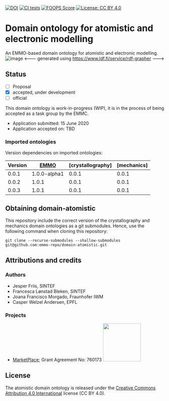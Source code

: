 [![DOI](https://zenodo.org/badge/DOI/10.5281/zenodo.15767861.svg)](https://doi.org/10.5281/zenodo.15767861)
[![CI tests](https://github.com/emmo-repo/domain-atomistic/workflows/CI%20tests/badge.svg)](https://github.com/emmo-repo/domain-atomistic/actions/)
[![FOOPS Score](https://img.shields.io/badge/FOOPS%20Score-79.0%25-yellow)](https://foops.linkeddata.es/FAIR_validator.html)
[![License: CC BY 4.0](https://img.shields.io/badge/License-CC%20BY%204.0-lightgrey.svg)](https://creativecommons.org/licenses/by/4.0/)


Domain ontology for atomistic and electronic modelling
======================================================
An EMMO-based domain ontology for atomistic and electronic modelling.
![image](https://user-images.githubusercontent.com/45469701/145525645-4085c0de-efae-4975-811c-50730bde5ae2.png) <--- generated using https://www.ldf.fi/service/rdf-grapher --->

Status
------
- [ ] Proposal
- [X] accepted, under development
- [ ] official

This domain ontology is work-in-progress (WIP), it is in the process of being accepted as a task group by the EMMC.

* Application submitted: 15 June 2020
* Application accepted on: TBD


### Imported ontologies
Version dependencies on imported ontologies:

| Version | [EMMO]       | [crystallography] | [mechanics] |
|---------|--------------|-------------------|-------------|
| 0.0.1   | 1.0.0-alpha1 | 0.0.1             | 0.0.1       |
| 0.0.2   | 1.0.1        | 0.0.1             | 0.0.1       |
| 0.0.3   | 1.0.1        | 0.0.1             | 0.0.1       |



Obtaining domain-atomistic
--------------------------
This repository include the correct version of the crystallography and
mechanics domain ontologies as a git submodules.  Hence, use the
following command when cloning this repository:

    git clone --recurse-submodules --shallow-submodules git@github.com:emmo-repo/domain-atomistic.git


Attributions and credits
------------------------
### Authors
- Jesper Friis, SINTEF
- Francesca Lønstad Bleken, SINTEF
- Joana Francisco Morgado, Fraunhofer IWM
- Casper Welzel Andersen, EPFL

### Projects
- [MarketPlace](https://www.the-marketplace-project.eu/);
  Grant Agreement No: 760173
  <img src="https://www.the-marketplace-project.eu/content/dam/iwm/the-marketplace-project/images/MARKETPLACE_LOGO_300dpi.png" width="120">


License
-------
The atomistic domain ontology is released under the [Creative
Commons Attribution 4.0 International](https://creativecommons.org/licenses/by/4.0/legalcode) license (CC BY 4.0).


[EMMO]: https://github.com/emmo-repo/EMMO
[CRYST]: https://github.com/emmo-repo/domain-crystallography
[MECH]: https://github.com/emmo-repo/domain-atomistic/mechanics.owl
